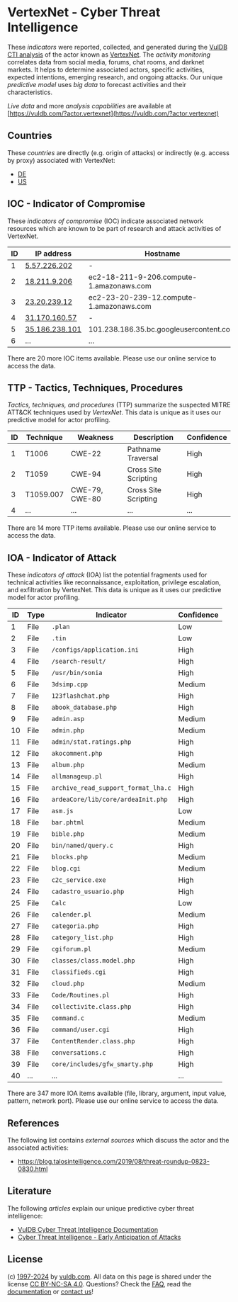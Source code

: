 # VertexNet - Cyber Threat Intelligence

These _indicators_ were reported, collected, and generated during the [VulDB CTI analysis](https://vuldb.com/?kb.cti) of the actor known as [VertexNet](https://vuldb.com/?actor.vertexnet). The _activity monitoring_ correlates data from social media, forums, chat rooms, and darknet markets. It helps to determine associated actors, specific activities, expected intentions, emerging research, and ongoing attacks. Our unique _predictive model_ uses _big data_ to forecast activities and their characteristics.

_Live data_ and more _analysis capabilities_ are available at [https://vuldb.com/?actor.vertexnet](https://vuldb.com/?actor.vertexnet)

## Countries

These _countries_ are directly (e.g. origin of attacks) or indirectly (e.g. access by proxy) associated with VertexNet:

* [DE](https://vuldb.com/?country.de)
* [US](https://vuldb.com/?country.us)

## IOC - Indicator of Compromise

These _indicators of compromise_ (IOC) indicate associated network resources which are known to be part of research and attack activities of VertexNet.

ID | IP address | Hostname | Campaign | Confidence
-- | ---------- | -------- | -------- | ----------
1 | [5.57.226.202](https://vuldb.com/?ip.5.57.226.202) | - | - | High
2 | [18.211.9.206](https://vuldb.com/?ip.18.211.9.206) | ec2-18-211-9-206.compute-1.amazonaws.com | - | Medium
3 | [23.20.239.12](https://vuldb.com/?ip.23.20.239.12) | ec2-23-20-239-12.compute-1.amazonaws.com | - | Medium
4 | [31.170.160.57](https://vuldb.com/?ip.31.170.160.57) | - | - | High
5 | [35.186.238.101](https://vuldb.com/?ip.35.186.238.101) | 101.238.186.35.bc.googleusercontent.com | - | Medium
6 | ... | ... | ... | ...

There are 20 more IOC items available. Please use our online service to access the data.

## TTP - Tactics, Techniques, Procedures

_Tactics, techniques, and procedures_ (TTP) summarize the suspected MITRE ATT&CK techniques used by _VertexNet_. This data is unique as it uses our predictive model for actor profiling.

ID | Technique | Weakness | Description | Confidence
-- | --------- | -------- | ----------- | ----------
1 | T1006 | CWE-22 | Pathname Traversal | High
2 | T1059 | CWE-94 | Cross Site Scripting | High
3 | T1059.007 | CWE-79, CWE-80 | Cross Site Scripting | High
4 | ... | ... | ... | ...

There are 14 more TTP items available. Please use our online service to access the data.

## IOA - Indicator of Attack

These _indicators of attack_ (IOA) list the potential fragments used for technical activities like reconnaissance, exploitation, privilege escalation, and exfiltration by VertexNet. This data is unique as it uses our predictive model for actor profiling.

ID | Type | Indicator | Confidence
-- | ---- | --------- | ----------
1 | File | `.plan` | Low
2 | File | `.tin` | Low
3 | File | `/configs/application.ini` | High
4 | File | `/search-result/` | High
5 | File | `/usr/bin/sonia` | High
6 | File | `3dsimp.cpp` | Medium
7 | File | `123flashchat.php` | High
8 | File | `abook_database.php` | High
9 | File | `admin.asp` | Medium
10 | File | `admin.php` | Medium
11 | File | `admin/stat.ratings.php` | High
12 | File | `akocomment.php` | High
13 | File | `album.php` | Medium
14 | File | `allmanageup.pl` | High
15 | File | `archive_read_support_format_lha.c` | High
16 | File | `ardeaCore/lib/core/ardeaInit.php` | High
17 | File | `asm.js` | Low
18 | File | `bar.phtml` | Medium
19 | File | `bible.php` | Medium
20 | File | `bin/named/query.c` | High
21 | File | `blocks.php` | Medium
22 | File | `blog.cgi` | Medium
23 | File | `c2c_service.exe` | High
24 | File | `cadastro_usuario.php` | High
25 | File | `Calc` | Low
26 | File | `calender.pl` | Medium
27 | File | `categoria.php` | High
28 | File | `category_list.php` | High
29 | File | `cgiforum.pl` | Medium
30 | File | `classes/class.model.php` | High
31 | File | `classifieds.cgi` | High
32 | File | `cloud.php` | Medium
33 | File | `Code/Routines.pl` | High
34 | File | `collectivite.class.php` | High
35 | File | `command.c` | Medium
36 | File | `command/user.cgi` | High
37 | File | `ContentRender.class.php` | High
38 | File | `conversations.c` | High
39 | File | `core/includes/gfw_smarty.php` | High
40 | ... | ... | ...

There are 347 more IOA items available (file, library, argument, input value, pattern, network port). Please use our online service to access the data.

## References

The following list contains _external sources_ which discuss the actor and the associated activities:

* https://blog.talosintelligence.com/2019/08/threat-roundup-0823-0830.html

## Literature

The following _articles_ explain our unique predictive cyber threat intelligence:

* [VulDB Cyber Threat Intelligence Documentation](https://vuldb.com/?kb.cti)
* [Cyber Threat Intelligence - Early Anticipation of Attacks](https://www.scip.ch/en/?labs.20201022)

## License

(c) [1997-2024](https://vuldb.com/?kb.changelog) by [vuldb.com](https://vuldb.com/?kb.about). All data on this page is shared under the license [CC BY-NC-SA 4.0](https://creativecommons.org/licenses/by-nc-sa/4.0/). Questions? Check the [FAQ](https://vuldb.com/?kb.faq), read the [documentation](https://vuldb.com/?kb) or [contact us](https://vuldb.com/?contact)!
